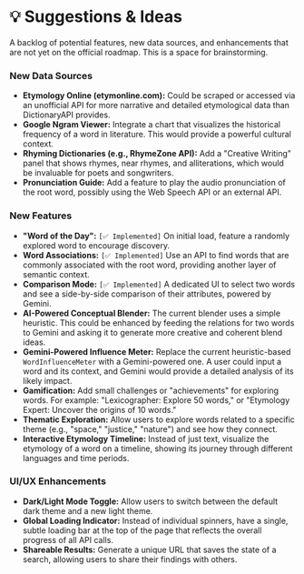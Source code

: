 # 💡 Suggestions & Ideas

A backlog of potential features, new data sources, and enhancements that are not yet on the official roadmap. This is a space for brainstorming.

### New Data Sources

-   **Etymology Online (etymonline.com):** Could be scraped or accessed via an unofficial API for more narrative and detailed etymological data than DictionaryAPI provides.
-   **Google Ngram Viewer:** Integrate a chart that visualizes the historical frequency of a word in literature. This would provide a powerful cultural context.
-   **Rhyming Dictionaries (e.g., RhymeZone API):** Add a "Creative Writing" panel that shows rhymes, near rhymes, and alliterations, which would be invaluable for poets and songwriters.
-   **Pronunciation Guide:** Add a feature to play the audio pronunciation of the root word, possibly using the Web Speech API or an external API.

### New Features

-   **"Word of the Day":** `[✅ Implemented]` On initial load, feature a randomly explored word to encourage discovery.
-   **Word Associations:** `[✅ Implemented]` Use an API to find words that are commonly associated with the root word, providing another layer of semantic context.
-   **Comparison Mode:** `[✅ Implemented]` A dedicated UI to select two words and see a side-by-side comparison of their attributes, powered by Gemini.
-   **AI-Powered Conceptual Blender:** The current blender uses a simple heuristic. This could be enhanced by feeding the relations for two words to Gemini and asking it to generate more creative and coherent blend ideas.
-   **Gemini-Powered Influence Meter:** Replace the current heuristic-based `WordInfluenceMeter` with a Gemini-powered one. A user could input a word and its context, and Gemini would provide a detailed analysis of its likely impact.
-   **Gamification:** Add small challenges or "achievements" for exploring words. For example: "Lexicographer: Explore 50 words," or "Etymology Expert: Uncover the origins of 10 words."
-   **Thematic Exploration:** Allow users to explore words related to a specific theme (e.g., "space," "justice," "nature") and see how they connect.
-   **Interactive Etymology Timeline:** Instead of just text, visualize the etymology of a word on a timeline, showing its journey through different languages and time periods.

### UI/UX Enhancements

-   **Dark/Light Mode Toggle:** Allow users to switch between the default dark theme and a new light theme.
-   **Global Loading Indicator:** Instead of individual spinners, have a single, subtle loading bar at the top of the page that reflects the overall progress of all API calls.
-   **Shareable Results:** Generate a unique URL that saves the state of a search, allowing users to share their findings with others.
